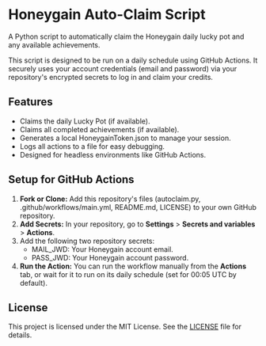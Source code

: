 # **Honeygain Auto-Claim Script**

A Python script to automatically claim the Honeygain daily lucky pot and any available achievements.

This script is designed to be run on a daily schedule using GitHub Actions. It securely uses your account credentials (email and password) via your repository's encrypted secrets to log in and claim your credits.

## **Features**

* Claims the daily Lucky Pot (if available).  
* Claims all completed achievements (if available).  
* Generates a local HoneygainToken.json to manage your session.  
* Logs all actions to a file for easy debugging.  
* Designed for headless environments like GitHub Actions.

## **Setup for GitHub Actions**

1. **Fork or Clone:** Add this repository's files (autoclaim.py, .github/workflows/main.yml, README.md, LICENSE) to your own GitHub repository.  
2. **Add Secrets:** In your repository, go to **Settings** \> **Secrets and variables** \> **Actions**.  
3. Add the following two repository secrets:  
   * MAIL\_JWD: Your Honeygain account email.  
   * PASS\_JWD: Your Honeygain account password.  
4. **Run the Action:** You can run the workflow manually from the **Actions** tab, or wait for it to run on its daily schedule (set for 00:05 UTC by default).

## **License**

This project is licensed under the MIT License. See the [LICENSE](https://www.google.com/search?q=LICENSE) file for details.